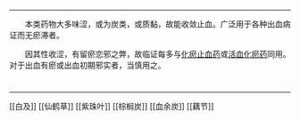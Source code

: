 ---
&emsp;&emsp;本类药物大多味涩，或为炭类，或质黏，故能收敛止血。广泛用于各种出血病证而无瘀滞者。

&emsp;&emsp;因其性收涩，有留瘀恋邪之弊，故临证每多与<ins>化瘀止血药</ins>或<ins>活血化瘀药</ins>同用。对于出血有瘀或出血初期邪实者，当慎用之。

#
***
[[白及]]
[[仙鹤草]]
[[紫珠叶]]
[[棕榈炭]]
[[血余炭]]
[[藕节]]